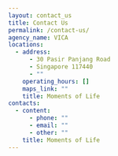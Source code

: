 ```yaml
---
layout: contact_us
title: Contact Us
permalink: /contact-us/
agency_name: VICA
locations:
  - address:
      - 30 Pasir Panjang Road
      - Singapore 117440
      - ""
    operating_hours: []
    maps_link: ""
    title: Moments of Life
contacts:
  - content:
      - phone: ""
      - email: ""
      - other: ""
    title: Moments of Life
---
```

